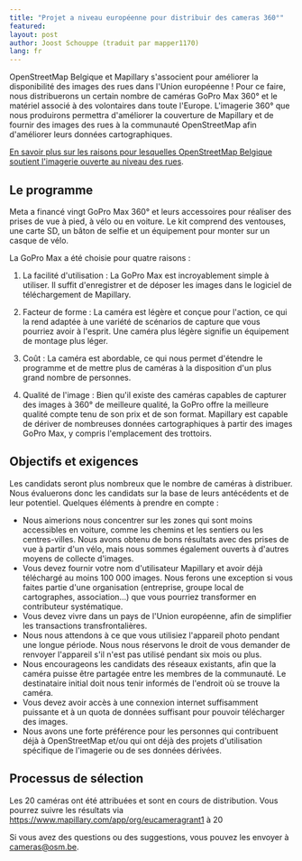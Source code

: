 ```yaml
---
title: "Projet a niveau européenne pour distribuir des cameras 360°"
featured:
layout: post
author: Joost Schouppe (traduit par mapper1170)
lang: fr
---
```


OpenStreetMap Belgique et Mapillary s'associent pour améliorer la disponibilité des images des rues dans l'Union européenne ! Pour ce faire, nous distribuerons un certain nombre de caméras GoPro Max 360° et le matériel associé à des volontaires dans toute l'Europe. L'imagerie 360° que nous produirons permettra d'améliorer la couverture de Mapillary et de fournir des images des rues à la communauté OpenStreetMap afin d'améliorer leurs données cartographiques.

[En savoir plus sur les raisons pour lesquelles OpenStreetMap Belgique soutient l'imagerie ouverte au niveau des rues](https://openstreetmap.be/en/projects/streetlevelimagery.html).



## Le programme

Meta a financé vingt GoPro Max 360° et leurs accessoires pour réaliser des prises de vue à pied, à vélo ou en voiture. Le kit comprend des ventouses, une carte SD, un bâton de selfie et un équipement pour monter sur un casque de vélo.

La GoPro Max a été choisie pour quatre raisons :

1. La facilité d'utilisation : La GoPro Max est incroyablement simple à utiliser. Il suffit d'enregistrer et de déposer les images dans le logiciel de téléchargement de Mapillary.

2. Facteur de forme : La caméra est légère et conçue pour l'action, ce qui la rend adaptée à une variété de scénarios de capture que vous pourriez avoir à l'esprit. Une caméra plus légère signifie un équipement de montage plus léger.	

3. Coût : La caméra est abordable, ce qui nous permet d'étendre le programme et de mettre plus de caméras à la disposition d'un plus grand nombre de personnes.

4. Qualité de l'image : Bien qu'il existe des caméras capables de capturer des images à 360° de meilleure qualité, la GoPro offre la meilleure qualité compte tenu de son prix et de son format. Mapillary est capable de dériver de nombreuses données cartographiques à partir des images GoPro Max, y compris l'emplacement des trottoirs.


## Objectifs et exigences

Les candidats seront plus nombreux que le nombre de caméras à distribuer.  Nous évaluerons donc les candidats sur la base de leurs antécédents et de leur potentiel. Quelques éléments à prendre en compte :

* Nous aimerions nous concentrer sur les zones qui sont moins accessibles en voiture, comme les chemins et les sentiers ou les centres-villes. Nous avons obtenu de bons résultats avec des prises de vue à partir d'un vélo, mais nous sommes également ouverts à d'autres moyens de collecte d'images.
* Vous devez fournir votre nom d'utilisateur Mapillary et avoir déjà téléchargé au moins 100 000 images. Nous ferons une exception si vous faites partie d'une organisation (entreprise, groupe local de cartographes, association…) que vous pourriez transformer en contributeur systématique.
* Vous devez vivre dans un pays de l'Union européenne, afin de simplifier les transactions transfrontalières.
* Nous nous attendons à ce que vous utilisiez l'appareil photo pendant une longue période. Nous nous réservons le droit de vous demander de renvoyer l'appareil s'il n'est pas utilisé pendant six mois ou plus.
* Nous encourageons les candidats des réseaux existants, afin que la caméra puisse être partagée entre les membres de la communauté. Le destinataire initial doit nous tenir informés de l'endroit où se trouve la caméra.
* Vous devez avoir accès à une connexion internet suffisamment puissante et à un quota de données suffisant pour pouvoir télécharger des images.
* Nous avons une forte préférence pour les personnes qui contribuent déjà à OpenStreetMap et/ou qui ont déjà des projets d'utilisation spécifique de l'imagerie ou de ses données dérivées.



## Processus de sélection

Les 20 caméras ont été attribuées et sont en cours de distribution. Vous pourrez suivre les résultats via https://www.mapillary.com/app/org/eucameragrant1 à 20

Si vous avez des questions ou des suggestions, vous pouvez les envoyer à [cameras@osm.be](mailto:cameras@osm.be).


